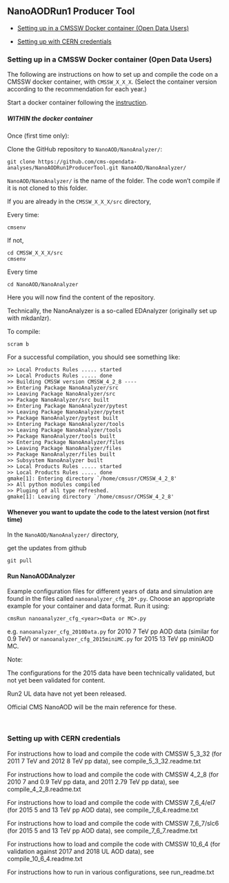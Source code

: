 NanoAODRun1 Producer Tool
----------------------------------

- [Setting up in a CMSSW Docker container (Open Data Users)](#docker)

- [Setting up with CERN credentials](#cern)

### <a name="docker">Setting up in a CMSSW Docker container (Open Data Users)</a>

The following are instructions on how to set up and compile the code on a CMSSW docker container, with `CMSSW_X_X_X`. (Select the container version according to the recommendation for each year.)

Start a docker container following the [instruction](https://opendata.cern.ch/docs/cms-guide-docker).

##### WITHIN the docker container

Once (first time only):

Clone the GitHub repository to `NanoAOD/NanoAnalyzer/`:
```
git clone https://github.com/cms-opendata-analyses/NanoAODRun1ProducerTool.git NanoAOD/NanoAnalyzer/
```

`NanoAOD/NanoAnalyzer/` is the name of the folder. The code won’t compile if it is not cloned to this folder.

If you are already in the `CMSSW_X_X_X/src` directory,

Every time:
```
cmsenv
```

If not,
```
cd CMSSW_X_X_X/src
cmsenv
```

Every time
```
cd NanoAOD/NanoAnalyzer
```

Here you will now find the content of the repository.

Technically, the NanoAnalyzer is a so-called EDAnalyzer
(originally set up with mkdanlzr).

To compile:
```
scram b
```

For a successful compilation, you should see something like:
```
>> Local Products Rules ..... started
>> Local Products Rules ..... done
>> Building CMSSW version CMSSW_4_2_8 ----
>> Entering Package NanoAnalyzer/src
>> Leaving Package NanoAnalyzer/src
>> Package NanoAnalyzer/src built
>> Entering Package NanoAnalyzer/pytest
>> Leaving Package NanoAnalyzer/pytest
>> Package NanoAnalyzer/pytest built
>> Entering Package NanoAnalyzer/tools
>> Leaving Package NanoAnalyzer/tools
>> Package NanoAnalyzer/tools built
>> Entering Package NanoAnalyzer/files
>> Leaving Package NanoAnalyzer/files
>> Package NanoAnalyzer/files built
>> Subsystem NanoAnalyzer built
>> Local Products Rules ..... started
>> Local Products Rules ..... done
gmake[1]: Entering directory `/home/cmsusr/CMSSW_4_2_8'
>> All python modules compiled
>> Pluging of all type refreshed.
gmake[1]: Leaving directory `/home/cmsusr/CMSSW_4_2_8'
```

#### Whenever you want to update the code to the latest version (not first time)

In the `NanoAOD/NanoAnalyzer/` directory, 

get the updates from github
```
git pull
```

#### Run NanoAODAnalyzer
	
Example configuration files for different years of data and simulation are found in the files called `nanoanalyzer_cfg_20*.py`. Choose an appropriate example for your container and data format. Run it using: 
```
cmsRun nanoanalyzer_cfg_<year><Data or MC>.py
```

e.g. `nanoanalyzer_cfg_2010Data.py` for 2010 7 TeV pp AOD data (similar for 0.9 TeV) or `nanoanalyzer_cfg_2015miniMC.py` for 2015 13 TeV pp miniAOD MC.

Note:

The configurations for the 2015 data have been technically validated, but not yet been validated for content. 

Run2 UL data have not yet been released.

Official CMS NanoAOD will be the main reference for these.

<br>

### <a name="cern">Setting up with CERN credentials</a>

For instructions how to load and compile the code with 
   CMSSW 5_3_32 (for 2011 7 TeV and 2012 8 TeV pp data), see
compile_5_3_32.readme.txt

For instructions how to load and compile the code with 
   CMSSW 4_2_8 (for 2010 7 and 0.9 TeV pp data, and 2011 2.79 TeV pp data), see
compile_4_2_8.readme.txt

For instructions how to load and compile the code with 
   CMSSW 7_6_4/el7 (for 2015 5 and 13 TeV pp AOD data), see
compile_7_6_4.readme.txt

For instructions how to load and compile the code with 
   CMSSW 7_6_7/slc6 (for 2015 5 and 13 TeV pp AOD data), see
compile_7_6_7.readme.txt

For instructions how to load and compile the code with 
   CMSSW 10_6_4 (for validation against 2017 and 2018 UL AOD data), see
compile_10_6_4.readme.txt

For instructions how to run in various configurations, see
run_readme.txt
